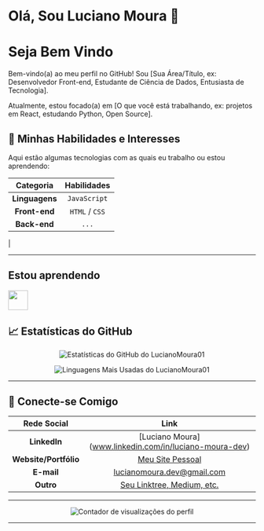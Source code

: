 <!--
**LucianoMoura01/LucianoMoura01** is a ✨ _special_ ✨ repository because its `README.md` (this file) appears on your GitHub profile.

Here are some ideas to get you started:

- 🔭 I’m currently working on ...
- 🌱 I’m currently learning ...
- 👯 I’m looking to collaborate on ...
- 🤔 I’m looking for help with ...
- 💬 Ask me about ...
- 📫 How to reach me: ...
- 😄 Pronouns: ...
- ⚡ Fun fact: ...
-->

# Olá, Sou Luciano Moura 👋
# Seja Bem Vindo 

Bem-vindo(a) ao meu perfil no GitHub! Sou [Sua Área/Título, ex: Desenvolvedor Front-end, Estudante de Ciência de Dados, Entusiasta de Tecnologia].

Atualmente, estou focado(a) em [O que você está trabalhando, ex: projetos em React, estudando Python, Open Source].

## 🚀 Minhas Habilidades e Interesses

Aqui estão algumas tecnologias com as quais eu trabalho ou estou aprendendo:

| Categoria | Habilidades |
| :---: | :---: |
| **Linguagens** | `JavaScript`  |
| **Front-end** | `HTML` / `CSS` |
| **Back-end** | `...`|
|


---

## Estou aprendendo

<img src="https://cdn.jsdelivr.net/gh/devicons/devicon@latest/icons/typescript/typescript-original.svg" width="40" height="40"/>
          


## 📈 Estatísticas do GitHub

<p align="center">
    <img src="https://github-readme-stats.vercel.app/api?username=LucianoMoura01&theme=chartreuse-dark&show_icons=true&rank_icon=github" alt="Estatísticas do GitHub do LucianoMoura01" />
</p>

<p align="center">
    <img src="https://github-readme-stats.vercel.app/api/top-langs/?username=LucianoMoura01&layout=compact&theme=chartreuse-dark" alt="Linguagens Mais Usadas do LucianoMoura01" />
</p>

---

## 🔗 Conecte-se Comigo

| Rede Social | Link |
| :---: | :---: |
| **LinkedIn** | [Luciano Moura] (www.linkedin.com/in/luciano-moura-dev) |
| **Website/Portfólio**| [Meu Site Pessoal](LINK_DO_SEU_WEBSITE) |
| **E-mail** | lucianomoura.dev@gmail.com |
| **Outro** | [Seu Linktree, Medium, etc.](OUTRO_LINK) |

---

<p align="center">
    <img src="https://komarev.com/ghpvc/?username=SEU_USERNAME&color=green" alt="Contador de visualizações do perfil" />
</p>

---